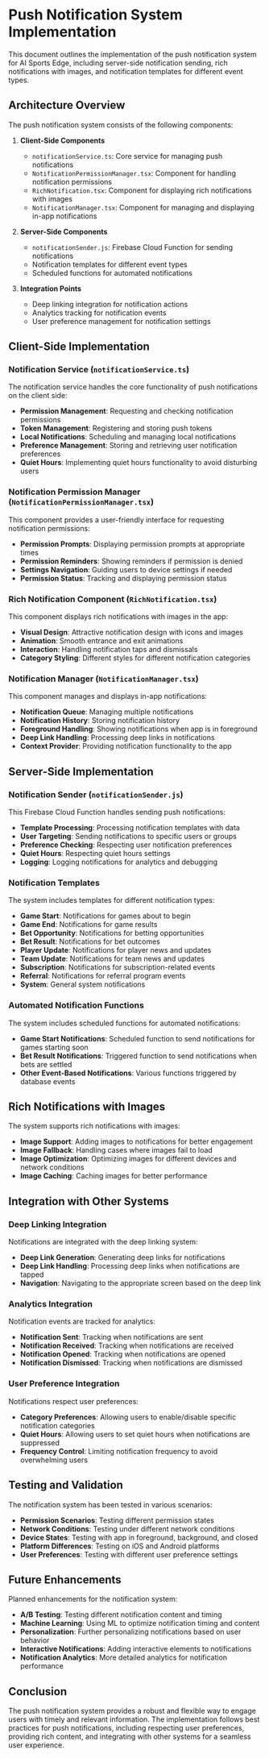 # Push Notification System Implementation

This document outlines the implementation of the push notification system for AI Sports Edge, including server-side notification sending, rich notifications with images, and notification templates for different event types.

## Architecture Overview

The push notification system consists of the following components:

1. **Client-Side Components**
   - `notificationService.ts`: Core service for managing push notifications
   - `NotificationPermissionManager.tsx`: Component for handling notification permissions
   - `RichNotification.tsx`: Component for displaying rich notifications with images
   - `NotificationManager.tsx`: Component for managing and displaying in-app notifications

2. **Server-Side Components**
   - `notificationSender.js`: Firebase Cloud Function for sending notifications
   - Notification templates for different event types
   - Scheduled functions for automated notifications

3. **Integration Points**
   - Deep linking integration for notification actions
   - Analytics tracking for notification events
   - User preference management for notification settings

## Client-Side Implementation

### Notification Service (`notificationService.ts`)

The notification service handles the core functionality of push notifications on the client side:

- **Permission Management**: Requesting and checking notification permissions
- **Token Management**: Registering and storing push tokens
- **Local Notifications**: Scheduling and managing local notifications
- **Preference Management**: Storing and retrieving user notification preferences
- **Quiet Hours**: Implementing quiet hours functionality to avoid disturbing users

### Notification Permission Manager (`NotificationPermissionManager.tsx`)

This component provides a user-friendly interface for requesting notification permissions:

- **Permission Prompts**: Displaying permission prompts at appropriate times
- **Permission Reminders**: Showing reminders if permission is denied
- **Settings Navigation**: Guiding users to device settings if needed
- **Permission Status**: Tracking and displaying permission status

### Rich Notification Component (`RichNotification.tsx`)

This component displays rich notifications with images in the app:

- **Visual Design**: Attractive notification design with icons and images
- **Animation**: Smooth entrance and exit animations
- **Interaction**: Handling notification taps and dismissals
- **Category Styling**: Different styles for different notification categories

### Notification Manager (`NotificationManager.tsx`)

This component manages and displays in-app notifications:

- **Notification Queue**: Managing multiple notifications
- **Notification History**: Storing notification history
- **Foreground Handling**: Showing notifications when app is in foreground
- **Deep Link Handling**: Processing deep links in notifications
- **Context Provider**: Providing notification functionality to the app

## Server-Side Implementation

### Notification Sender (`notificationSender.js`)

This Firebase Cloud Function handles sending push notifications:

- **Template Processing**: Processing notification templates with data
- **User Targeting**: Sending notifications to specific users or groups
- **Preference Checking**: Respecting user notification preferences
- **Quiet Hours**: Respecting quiet hours settings
- **Logging**: Logging notifications for analytics and debugging

### Notification Templates

The system includes templates for different notification types:

- **Game Start**: Notifications for games about to begin
- **Game End**: Notifications for game results
- **Bet Opportunity**: Notifications for betting opportunities
- **Bet Result**: Notifications for bet outcomes
- **Player Update**: Notifications for player news and updates
- **Team Update**: Notifications for team news and updates
- **Subscription**: Notifications for subscription-related events
- **Referral**: Notifications for referral program events
- **System**: General system notifications

### Automated Notification Functions

The system includes scheduled functions for automated notifications:

- **Game Start Notifications**: Scheduled function to send notifications for games starting soon
- **Bet Result Notifications**: Triggered function to send notifications when bets are settled
- **Other Event-Based Notifications**: Various functions triggered by database events

## Rich Notifications with Images

The system supports rich notifications with images:

- **Image Support**: Adding images to notifications for better engagement
- **Image Fallback**: Handling cases where images fail to load
- **Image Optimization**: Optimizing images for different devices and network conditions
- **Image Caching**: Caching images for better performance

## Integration with Other Systems

### Deep Linking Integration

Notifications are integrated with the deep linking system:

- **Deep Link Generation**: Generating deep links for notifications
- **Deep Link Handling**: Processing deep links when notifications are tapped
- **Navigation**: Navigating to the appropriate screen based on the deep link

### Analytics Integration

Notification events are tracked for analytics:

- **Notification Sent**: Tracking when notifications are sent
- **Notification Received**: Tracking when notifications are received
- **Notification Opened**: Tracking when notifications are opened
- **Notification Dismissed**: Tracking when notifications are dismissed

### User Preference Integration

Notifications respect user preferences:

- **Category Preferences**: Allowing users to enable/disable specific notification categories
- **Quiet Hours**: Allowing users to set quiet hours when notifications are suppressed
- **Frequency Control**: Limiting notification frequency to avoid overwhelming users

## Testing and Validation

The notification system has been tested in various scenarios:

- **Permission Scenarios**: Testing different permission states
- **Network Conditions**: Testing under different network conditions
- **Device States**: Testing with app in foreground, background, and closed
- **Platform Differences**: Testing on iOS and Android platforms
- **User Preferences**: Testing with different user preference settings

## Future Enhancements

Planned enhancements for the notification system:

- **A/B Testing**: Testing different notification content and timing
- **Machine Learning**: Using ML to optimize notification timing and content
- **Personalization**: Further personalizing notifications based on user behavior
- **Interactive Notifications**: Adding interactive elements to notifications
- **Notification Analytics**: More detailed analytics for notification performance

## Conclusion

The push notification system provides a robust and flexible way to engage users with timely and relevant information. The implementation follows best practices for push notifications, including respecting user preferences, providing rich content, and integrating with other systems for a seamless user experience.